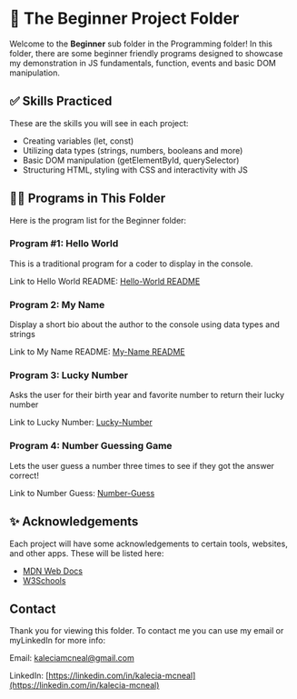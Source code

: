 # 🌱 The Beginner Project Folder
Welcome to the **Beginner** sub folder in the Programming folder! In this folder, there are some beginner friendly programs designed to showcase my demonstration in JS fundamentals, function, events and basic DOM manipulation.

## ✅ Skills Practiced
These are the skills you will see in each project: 
- Creating variables (let, const)
- Utilizing data types (strings, numbers, booleans and more)
- Basic DOM manipulation (getElementById, querySelector)
- Structuring HTML, styling with CSS and interactivity with JS 

## 👩‍💻 Programs in This Folder
Here is the program list for the Beginner folder: 

### Program #1: Hello World
This is a traditional program for a coder to display in the console. 

Link to Hello World README: [Hello-World README](/JS/Programming/Hello-World/README.md "My Hello World README")

### Program 2: My Name  
Display a short bio about the author to the console using data types and strings

Link to My Name README: [My-Name README](/JS/Programming/My-Name/README.md "My My-Name README")

### Program 3: Lucky Number 
Asks the user for their birth year and favorite number to return their lucky number 

Link to Lucky Number: [Lucky-Number](/JS/Programming/Lucky-Number/README.md "My Lucky Number README")

### Program 4: Number Guessing Game 
Lets the user guess a number three times to see if they got the answer correct!

Link to Number Guess: [Number-Guess](/JS/Programming/Number-Guess/README.md "My Number Guess README")


## ✨ Acknowledgements 
Each project will have some acknowledgements to certain tools, websites, and other apps. These will be listed here: 
- [MDN Web Docs](https://developer.mozilla.org/)
- [W3Schools](https://www.w3schools.com/)

## Contact  
Thank you for viewing this folder. To contact me you can use my email or myLinkedIn for more info: 

Email: [kaleciamcneal@gmail.com](mailto:kaleciamcneal@gmail.com)  

LinkedIn: [https://linkedin.com/in/kalecia-mcneal](https://linkedin.com/in/kalecia-mcneal)